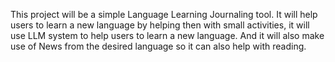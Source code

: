 This project will be a simple Language Learning Journaling tool. It will help users to learn a new language by helping then with small activities, it will use LLM system to help users to learn a new language. And it will also make use of News from the desired language so it can also help with reading. 
